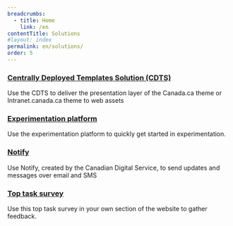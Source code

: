 ```yaml
---
breadcrumbs:
  - title: Home
    link: /en
contentTitle: Solutions
#layout: index
permalink: en/solutions/
order: 5
---
```


<section class="gc-srvinfo mrgn-bttm-lg">
 <div class="row">
  <div class="wb-eqht">
   <section class="col-md-12">
    <h3><a href="./cdts">Centrally Deployed Templates Solution (CDTS)</a></h3>
    <p>
    Use the CDTS to deliver the presentation layer of the Canada.ca theme or Intranet.canada.ca theme to web assets
    </p>
   </section>
   <section class="col-md-12">
    <h3><a href="./experimentation-platform">Experimentation platform</a></h3>
    <p>
    Use the experimentation platform to quickly get started in experimentation.
    </p>
   </section>
   <section class="col-md-12">
    <h3><a href="./notify">Notify</a></h3>
    <p>
    Use Notify, created by the Canadian Digital Service, to send updates and messages over email and SMS
    </p>
   </section>
   <section class="col-md-12">
    <h3><a href="./top-task-survey">Top task survey</a></h3>
    <p>
    Use this top task survey in your own section of the website to gather feedback.
    </p>
   </section>
  </div>
 </div>
</section>
